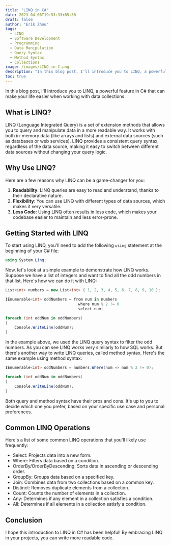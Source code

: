 ```yaml
---
title: "LINQ in C#"
date: 2023-04-06T19:53:33+05:30
draft: false
author: "Erik Zhou"
tags:
  - LINQ
  - Software Development
  - Programming
  - Data Manipulation
  - Query Syntax
  - Method Syntax
  - Collections
image: /images/LINQ-in-C.png
description: "In this blog post, I'll introduce you to LINQ, a powerful feature in C# that can make your life easier when working with data collections."
toc: true
---
```


In this blog post, I'll introduce you to LINQ, a powerful feature in C# that can make your life easier when working with data collections.

## What is LINQ?

LINQ (Language Integrated Query) is a set of extension methods that allows you to query and manipulate data in a more readable way. It works with both in-memory data (like arrays and lists) and external data sources (such as databases or web services). LINQ provides a consistent query syntax, regardless of the data source, making it easy to switch between different data sources without changing your query logic.

## Why Use LINQ?

Here are a few reasons why LINQ can be a game-changer for you:

1. **Readability**: LINQ queries are easy to read and understand, thanks to their declarative nature.
2. **Flexibility**: You can use LINQ with different types of data sources, which makes it very versatile.
3. **Less Code**: Using LINQ often results in less code, which makes your codebase easier to maintain and less error-prone.

## Getting Started with LINQ

To start using LINQ, you'll need to add the following `using` statement at the beginning of your C# file:

```csharp
using System.Linq;
```

Now, let's look at a simple example to demonstrate how LINQ works. Suppose we have a list of integers and want to find all the odd numbers in that list. Here's how we can do it with LINQ:

```csharp
List<int> numbers = new List<int> { 1, 2, 3, 4, 5, 6, 7, 8, 9, 10 };

IEnumerable<int> oddNumbers = from num in numbers
                                where num % 2 != 0
                                select num;

foreach (int oddNum in oddNumbers)
{
    Console.WriteLine(oddNum);
}
```

In the example above, we used the LINQ query syntax to filter the odd numbers. As you can see LINQ works very similarly to how SQL works. But there's another way to write LINQ queries, called method syntax. Here's the same example using method syntax:

```csharp
IEnumerable<int> oddNumbers = numbers.Where(num => num % 2 != 0);

foreach (int oddNum in oddNumbers)
{
    Console.WriteLine(oddNum);
}
```

Both query and method syntax have their pros and cons. It's up to you to decide which one you prefer, based on your specific use case and personal preferences.

## Common LINQ Operations
Here's a list of some common LINQ operations that you'll likely use frequently:

- Select: Projects data into a new form.
- Where: Filters data based on a condition.
- OrderBy/OrderByDescending: Sorts data in ascending or descending order.
- GroupBy: Groups data based on a specified key.
- Join: Combines data from two collections based on a common key.
- Distinct: Removes duplicate elements from a collection.
- Count: Counts the number of elements in a collection.
- Any: Determines if any element in a collection satisfies a condition.
- All: Determines if all elements in a collection satisfy a condition.
## Conclusion
I hope this introduction to LINQ in C# has been helpful! By embracing LINQ in your projects, you can write more readable code.